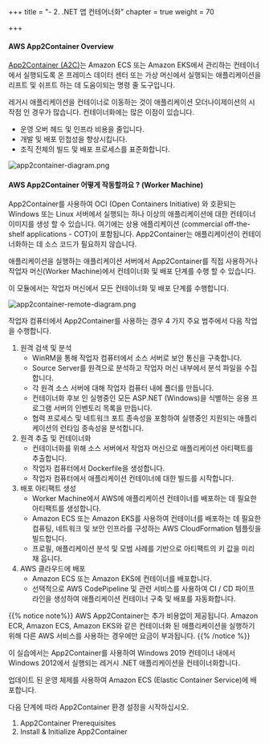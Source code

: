+++
title = "- 2. .NET 앱 컨테어너화"
chapter = true
weight = 70

+++
#### AWS App2Container Overview

[App2Container (A2C)](https://aws.amazon.com/app2container)는 Amazon ECS 또는 Amazon EKS에서 관리하는 컨테이너에서 실행되도록 온 프레미스 데이터 센터 또는 가상 머신에서 실행되는 애플리케이션을 리프트 및 쉬프트 하는 데 도움이되는 명령 줄 도구입니다.

레거시 애플리케이션을 컨테이너로 이동하는 것이 애플리케이션 모더나이제이션의 시작점 인 경우가 많습니다. 컨테이너화에는 많은 이점이 있습니다.

- 운영 오버 헤드 및 인프라 비용을 줄입니다.
- 개발 및 배포 민첩성을 향상시킵니다.
- 조직 전체의 빌드 및 배포 프로세스를 표준화합니다.

<img src="/images/d/app2container-diagram.png" alt="app2container-diagram.png" style="zoom:100%;" />

####  AWS App2Container 어떻게 작동할까요 ? (Worker Machine)

App2Container를 사용하여 OCI (Open Containers Initiative) 와 호환되는 Windows 또는 Linux 서버에서 실행되는 하나 이상의 애플리케이션에 대한 컨테이너 이미지를 생성 할 수 있습니다. 여기에는 상용 애플리케이션 (commercial off-the-shelf applications - COT)이 포함됩니다. App2Container는 애플리케이션이 컨테이너화하는 데 소스 코드가 필요하지 않습니다.

애플리케이션을 실행하는 애플리케이션 서버에서 App2Container를 직접 사용하거나 작업자 머신(Worker Machine)에서 컨테이너화 및 배포 단계를 수행 할 수 있습니다.

이 모듈에서는 작업자 머신에서 모든 컨테이너화 및 배포 단계를 수행합니다.

<img src="/images/d/app2container-remote-diagram.png" alt="app2container-remote-diagram.png" style="zoom:100%;" />

작업자 컴퓨터에서 App2Container를 사용하는 경우 4 가지 주요 범주에서 다음 작업을 수행합니다.

1. 원격 검색 및 분석
   - WinRM을 통해 작업자 컴퓨터에서 소스 서버로 보안 통신을 구축합니다.
   - Source Server를 원격으로 분석하고 작업자 머신 내부에서 분석 파일을 수집합니다.
   - 각 원격 소스 서버에 대해 작업자 컴퓨터 내에 폴더를 만듭니다.
   - 컨테이너화 후보 인 실행중인 모든 ASP.NET (Windows)을 식별하는 응용 프로그램 서버의 인벤토리 목록을 만듭니다.
   - 협력 프로세스 및 네트워크 포트 종속성을 포함하여 실행중인 지원되는 애플리케이션의 런타임 종속성을 분석합니다.
2. 원격 추출 및 컨테이너화
   - 컨테이너화를 위해 소스 서버에서 작업자 머신으로 애플리케이션 아티팩트를 추출합니다.
   - 작업자 컴퓨터에서 Dockerfile을 생성합니다.
   - 작업자 컴퓨터에서 애플리케이션 컨테이너에 대한 빌드를 시작합니다.
3. 배포 아티팩트 생성
   - Worker Machine에서 AWS에 애플리케이션 컨테이너를 배포하는 데 필요한 아티팩트를 생성합니다.
   - Amazon ECS 또는 Amazon EKS를 사용하여 컨테이너를 배포하는 데 필요한 컴퓨팅, 네트워크 및 보안 인프라를 구성하는 AWS CloudFormation 템플릿을 빌드합니다.
   - 프로필, 애플리케이션 분석 및 모범 사례를 기반으로 아티팩트의 키 값을 미리 채 웁니다.
4. AWS 클라우드에 배포
   - Amazon ECS 또는 Amazon EKS에 컨테이너를 배포합니다.
   - 선택적으로 AWS CodePipeline 및 관련 서비스를 사용하여 CI / CD 파이프 라인을 생성하여 애플리케이션 컨테이너 구축 및 배포를 자동화합니다.

{{% notice note%}}
AWS App2Container는 추가 비용없이 제공됩니다. Amazon ECR, Amazon ECS, Amazon EKS와 같은 컨테이너화 된 애플리케이션을 실행하기 위해 다른 AWS 서비스를 사용하는 경우에만 요금이 부과됩니다.
{{% /notice %}}

이 실습에서는 App2Container를 사용하여 Windows 2019 컨테이너 내에서 Windows 2012에서 실행되는 레거시 .NET 애플리케이션을 컨테이너화합니다.

업데이트 된 운영 체제를 사용하여 Amazon ECS (Elastic Container Service)에 배포합니다.

다음 단계에 따라 App2Container 환경 설정을 시작하십시오.

1. App2Container Prerequisites
2. Install & Initialize App2Container
